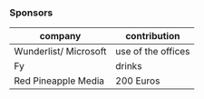 ### Sponsors

| company  | contribution|
|----------|-------------|
| Wunderlist/ Microsoft | use of the offices |
| Fy| drinks|
| Red Pineapple Media | 200 Euros |

